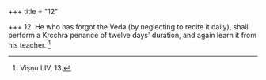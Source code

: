 +++
title = "12"

+++
12. He who has forgot the Veda (by neglecting to recite it daily), shall perform a Kṛcchra penance of twelve days' duration, and again learn it from his teacher. [^8] 


[^8]:  Viṣṇu LIV, 13.
